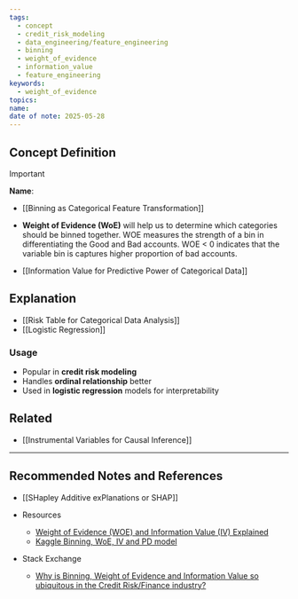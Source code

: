 ```yaml
---
tags:
  - concept
  - credit_risk_modeling
  - data_engineering/feature_engineering
  - binning
  - weight_of_evidence
  - information_value
  - feature_engineering
keywords:
  - weight_of_evidence
topics: 
name: 
date of note: 2025-05-28
---
```


## Concept Definition

>[!important]
>**Name**: 

- [[Binning as Categorical Feature Transformation]]

- **Weight of Evidence (WoE)** will help us to determine which categories should be binned together. WOE measures the strength of a bin in differentiating the Good and Bad accounts. WOE < 0 indicates that the variable bin is captures higher proportion of bad accounts.

- [[Information Value for Predictive Power of Categorical Data]]

## Explanation


- [[Risk Table for Categorical Data Analysis]]
- [[Logistic Regression]]

### Usage

- Popular in **credit risk modeling**
- Handles **ordinal relationship** better
- Used in **logistic regression** models for interpretability


## Related

- [[Instrumental Variables for Causal Inference]]



-----------
##  Recommended Notes and References


- [[SHapley Additive exPlanations or SHAP]]

- Resources
	- [Weight of Evidence (WOE) and Information Value (IV) Explained](https://www.listendata.com/2015/03/weight-of-evidence-woe-and-information.html)
	- [Kaggle Binning, WoE, IV and PD model](https://www.kaggle.com/code/chandrimad31/credit-risk-part-1-binning-woe-iv-pd-model)
	
- Stack Exchange
	- [Why is Binning, Weight of Evidence and Information Value so ubiquitous in the Credit Risk/Finance industry?](https://stats.stackexchange.com/questions/567489/why-is-binning-weight-of-evidence-and-information-value-so-ubiquitous-in-the-cr)